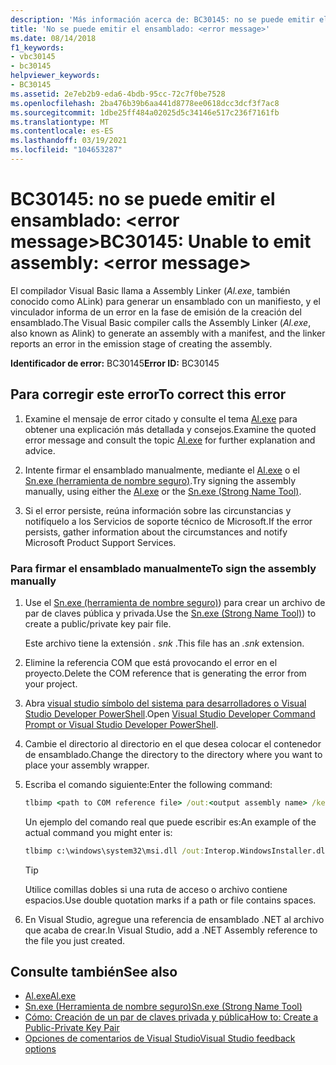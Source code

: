 ```yaml
---
description: 'Más información acerca de: BC30145: no se puede emitir el ensamblado: <error message>'
title: 'No se puede emitir el ensamblado: <error message>'
ms.date: 08/14/2018
f1_keywords:
- vbc30145
- bc30145
helpviewer_keywords:
- BC30145
ms.assetid: 2e7eb2b9-eda6-4bdb-95cc-72c7f0be7528
ms.openlocfilehash: 2ba476b39b6aa441d8778ee0618dcc3dcf3f7ac8
ms.sourcegitcommit: 1dbe25ff484a02025d5c34146e517c236f7161fb
ms.translationtype: MT
ms.contentlocale: es-ES
ms.lasthandoff: 03/19/2021
ms.locfileid: "104653287"
---
```

# <a name="bc30145-unable-to-emit-assembly-error-message"></a><span data-ttu-id="39db3-103">BC30145: no se puede emitir el ensamblado: \<error message></span><span class="sxs-lookup"><span data-stu-id="39db3-103">BC30145: Unable to emit assembly: \<error message></span></span>

<span data-ttu-id="39db3-104">El compilador Visual Basic llama a Assembly Linker (*Al.exe*, también conocido como ALink) para generar un ensamblado con un manifiesto, y el vinculador informa de un error en la fase de emisión de la creación del ensamblado.</span><span class="sxs-lookup"><span data-stu-id="39db3-104">The Visual Basic compiler calls the Assembly Linker (*Al.exe*, also known as Alink) to generate an assembly with a manifest, and the linker reports an error in the emission stage of creating the assembly.</span></span>

<span data-ttu-id="39db3-105">**Identificador de error:** BC30145</span><span class="sxs-lookup"><span data-stu-id="39db3-105">**Error ID:** BC30145</span></span>

## <a name="to-correct-this-error"></a><span data-ttu-id="39db3-106">Para corregir este error</span><span class="sxs-lookup"><span data-stu-id="39db3-106">To correct this error</span></span>

1. <span data-ttu-id="39db3-107">Examine el mensaje de error citado y consulte el tema [Al.exe](../../../framework/tools/al-exe-assembly-linker.md) para obtener una explicación más detallada y consejos.</span><span class="sxs-lookup"><span data-stu-id="39db3-107">Examine the quoted error message and consult the topic [Al.exe](../../../framework/tools/al-exe-assembly-linker.md) for further explanation and advice.</span></span>

2. <span data-ttu-id="39db3-108">Intente firmar el ensamblado manualmente, mediante el [Al.exe](../../../framework/tools/al-exe-assembly-linker.md) o el [Sn.exe (herramienta de nombre seguro)](../../../framework/tools/sn-exe-strong-name-tool.md).</span><span class="sxs-lookup"><span data-stu-id="39db3-108">Try signing the assembly manually, using either the [Al.exe](../../../framework/tools/al-exe-assembly-linker.md) or the [Sn.exe (Strong Name Tool)](../../../framework/tools/sn-exe-strong-name-tool.md).</span></span>

3. <span data-ttu-id="39db3-109">Si el error persiste, reúna información sobre las circunstancias y notifíquelo a los Servicios de soporte técnico de Microsoft.</span><span class="sxs-lookup"><span data-stu-id="39db3-109">If the error persists, gather information about the circumstances and notify Microsoft Product Support Services.</span></span>

### <a name="to-sign-the-assembly-manually"></a><span data-ttu-id="39db3-110">Para firmar el ensamblado manualmente</span><span class="sxs-lookup"><span data-stu-id="39db3-110">To sign the assembly manually</span></span>

1. <span data-ttu-id="39db3-111">Use el [Sn.exe (herramienta de nombre seguro)](../../../framework/tools/sn-exe-strong-name-tool.md)) para crear un archivo de par de claves pública y privada.</span><span class="sxs-lookup"><span data-stu-id="39db3-111">Use the [Sn.exe (Strong Name Tool)](../../../framework/tools/sn-exe-strong-name-tool.md)) to create a public/private key pair file.</span></span>

   <span data-ttu-id="39db3-112">Este archivo tiene la extensión *. snk* .</span><span class="sxs-lookup"><span data-stu-id="39db3-112">This file has an *.snk* extension.</span></span>

2. <span data-ttu-id="39db3-113">Elimine la referencia COM que está provocando el error en el proyecto.</span><span class="sxs-lookup"><span data-stu-id="39db3-113">Delete the COM reference that is generating the error from your project.</span></span>

3. <span data-ttu-id="39db3-114">Abra [visual studio símbolo del sistema para desarrolladores o Visual Studio Developer PowerShell](/visualstudio/ide/reference/command-prompt-powershell).</span><span class="sxs-lookup"><span data-stu-id="39db3-114">Open [Visual Studio Developer Command Prompt or Visual Studio Developer PowerShell](/visualstudio/ide/reference/command-prompt-powershell).</span></span>

4. <span data-ttu-id="39db3-115">Cambie el directorio al directorio en el que desea colocar el contenedor de ensamblado.</span><span class="sxs-lookup"><span data-stu-id="39db3-115">Change the directory to the directory where you want to place your assembly wrapper.</span></span>

5. <span data-ttu-id="39db3-116">Escriba el comando siguiente:</span><span class="sxs-lookup"><span data-stu-id="39db3-116">Enter the following command:</span></span>

    ```cmd
    tlbimp <path to COM reference file> /out:<output assembly name> /keyfile:<path to .snk file>
    ```

   <span data-ttu-id="39db3-117">Un ejemplo del comando real que puede escribir es:</span><span class="sxs-lookup"><span data-stu-id="39db3-117">An example of the actual command you might enter is:</span></span>

    ```cmd
    tlbimp c:\windows\system32\msi.dll /out:Interop.WindowsInstaller.dll /keyfile:"c:\documents and settings\mykey.snk"
    ```

   > [!TIP]
   > <span data-ttu-id="39db3-118">Utilice comillas dobles si una ruta de acceso o archivo contiene espacios.</span><span class="sxs-lookup"><span data-stu-id="39db3-118">Use double quotation marks if a path or file contains spaces.</span></span>

6. <span data-ttu-id="39db3-119">En Visual Studio, agregue una referencia de ensamblado .NET al archivo que acaba de crear.</span><span class="sxs-lookup"><span data-stu-id="39db3-119">In Visual Studio, add a .NET Assembly reference to the file you just created.</span></span>

## <a name="see-also"></a><span data-ttu-id="39db3-120">Consulte también</span><span class="sxs-lookup"><span data-stu-id="39db3-120">See also</span></span>

- [<span data-ttu-id="39db3-121">Al.exe</span><span class="sxs-lookup"><span data-stu-id="39db3-121">Al.exe</span></span>](../../../framework/tools/al-exe-assembly-linker.md)
- [<span data-ttu-id="39db3-122">Sn.exe (Herramienta de nombre seguro)</span><span class="sxs-lookup"><span data-stu-id="39db3-122">Sn.exe (Strong Name Tool)</span></span>](../../../framework/tools/sn-exe-strong-name-tool.md)
- [<span data-ttu-id="39db3-123">Cómo: Creación de un par de claves privada y pública</span><span class="sxs-lookup"><span data-stu-id="39db3-123">How to: Create a Public-Private Key Pair</span></span>](../../../standard/assembly/create-public-private-key-pair.md)
- [<span data-ttu-id="39db3-124">Opciones de comentarios de Visual Studio</span><span class="sxs-lookup"><span data-stu-id="39db3-124">Visual Studio feedback options</span></span>](/visualstudio/ide/feedback-options)
